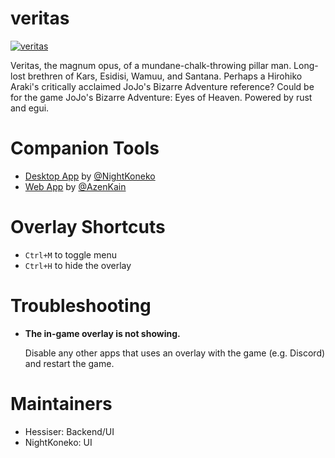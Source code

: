 # veritas
[![veritas](https://img.shields.io/badge/veritas-Discord-%235865F2.svg)](https://discord.gg/Y9kSnPk95H)

Veritas, the magnum opus, of a mundane-chalk-throwing pillar man. Long-lost brethren of Kars, Esidisi, Wamuu, and Santana. Perhaps a Hirohiko Araki's critically acclaimed JoJo's Bizarre Adventure reference? Could be for the game JoJo's Bizarre Adventure: Eyes of Heaven. Powered by rust and egui.

# Companion Tools
- [Desktop App](https://github.com/NightKoneko/veritas-app) by [@NightKoneko](https://github.com/NightKoneko)
- [Web App](https://sranalysis.kain.id.vn/) by [@AzenKain](https://github.com/AzenKain)

# Overlay Shortcuts
- `Ctrl+M` to toggle menu
- `Ctrl+H` to hide the overlay

# Troubleshooting
- **The in-game overlay is not showing.**

  Disable any other apps that uses an overlay with the game (e.g. Discord) and restart the game.

# Maintainers
- Hessiser: Backend/UI
- NightKoneko: UI